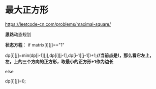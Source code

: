 # 最大正方形

https://leetcode-cn.com/problems/maximal-square/

**思路**动态规划


**状态方程**：
if matrix[i][j]=="1"

dp[i][j]=min(dp[i-1][j],dp[i][j-1],dp[i-1][j-1])+1;**//当前点是1，那么看它左上，左，上的三个方向的正方形，取最小的正方形+1作为边长**

else

dp[i][j]=0;